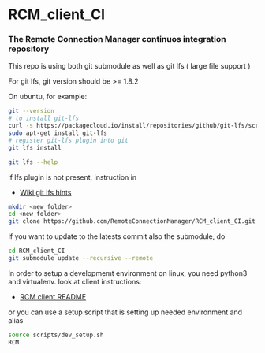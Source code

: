 # RCM_client_CI

### The Remote Connection Manager continuos integration  repository

This repo is using both git submodule as well as git lfs ( large file support )

For git lfs, git version should be >= 1.8.2

On ubuntu, for example:



```sh
git --version
# to install git-lfs
curl -s https://packagecloud.io/install/repositories/github/git-lfs/script.deb.sh | sudo bash
sudo apt-get install git-lfs
# register git-lfs plugin into git
git lfs install

```

```sh
git lfs --help
```
if lfs plugin is not present, instruction in 

* [Wiki git lfs hints](https://github.com/RemoteConnectionManager/RCM_client_CI/wiki/git-lfs)

```sh
mkdir <new_folder>
cd <new_folder>
git clone https://github.com/RemoteConnectionManager/RCM_client_CI.git
```

If you want to update to the latests commit also the submodule, do

```sh
cd RCM_client_CI
git submodule update --recursive --remote
```

In order to setup a developmemt environment on linux, you need python3 and virtualenv.
look at client instructions:
* [RCM client README](https://github.com/RemoteConnectionManager/RCM/tree/refactoring/rcm/client)

or you can use a setup script that is setting up needed environment and alias
```sh
source scripts/dev_setup.sh
RCM
```


